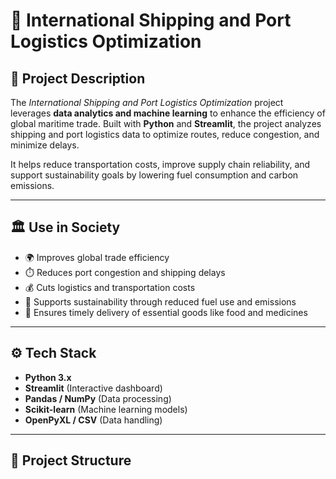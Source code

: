 # 🚢 International Shipping and Port Logistics Optimization  

## 📌 Project Description  
The *International Shipping and Port Logistics Optimization* project leverages **data analytics and machine learning** to enhance the efficiency of global maritime trade. Built with **Python** and **Streamlit**, the project analyzes shipping and port logistics data to optimize routes, reduce congestion, and minimize delays.  

It helps reduce transportation costs, improve supply chain reliability, and support sustainability goals by lowering fuel consumption and carbon emissions.  

---

## 🏛 Use in Society  
- 🌍 Improves global trade efficiency  
- ⏱️ Reduces port congestion and shipping delays  
- 💰 Cuts logistics and transportation costs  
- 🌱 Supports sustainability through reduced fuel use and emissions  
- 🏥 Ensures timely delivery of essential goods like food and medicines  

---

## ⚙️ Tech Stack  
- **Python 3.x**  
- **Streamlit** (Interactive dashboard)  
- **Pandas / NumPy** (Data processing)  
- **Scikit-learn** (Machine learning models)  
- **OpenPyXL / CSV** (Data handling)  

---

## 📂 Project Structure  
